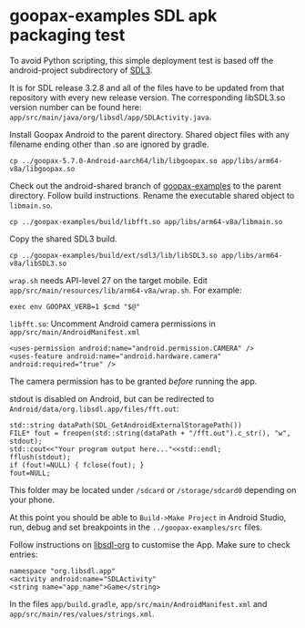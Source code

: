 # goopax-examples SDL apk packaging test

To avoid Python scripting, this simple deployment test is based off the android-project subdirectory of [SDL3](https://github.com/libsdl-org/SDL).

It is for SDL release 3.2.8 and all of the files have to be updated from that repository with every new release version. The corresponding libSDL3.so version number can be found here: `app/src/main/java/org/libsdl/app/SDLActivity.java`.

Install Goopax Android to the parent directory.
Shared object files with any filename ending other than .so are ignored by gradle.
```console
cp ../goopax-5.7.0-Android-aarch64/lib/libgoopax.so app/libs/arm64-v8a/libgoopax.so
```

Check out the android-shared branch of [goopax-examples](https://github.com/specpose/goopax-examples) to the parent directory.
Follow build instructions.
Rename the executable shared object to `libmain.so`.
```console
cp ../goopax-examples/build/libfft.so app/libs/arm64-v8a/libmain.so
```
Copy the shared SDL3 build.
```console
cp ../goopax-examples/build/ext/sdl3/lib/libSDL3.so app/libs/arm64-v8a/libSDL3.so
```

`wrap.sh` needs API-level 27 on the target mobile. Edit `app/src/main/resources/lib/arm64-v8a/wrap.sh`.
For example:
```
exec env GOOPAX_VERB=1 $cmd "$@"
```

`libfft.so`: Uncomment Android camera permissions in `app/src/main/AndroidManifest.xml`
```
<uses-permission android:name="android.permission.CAMERA" />
<uses-feature android:name="android.hardware.camera" android:required="true" />
```
The camera permission has to be granted *before* running the app.

stdout is disabled on Android, but can be redirected to `Android/data/org.libsdl.app/files/fft.out`:
```
std::string dataPath(SDL_GetAndroidExternalStoragePath())
FILE* fout = freopen(std::string(dataPath + "/fft.out").c_str(), "w", stdout);
std::cout<<"Your program output here..."<<std::endl;
fflush(stdout);
if (fout!=NULL) { fclose(fout); }
fout=NULL;
```
This folder may be located under `/sdcard` or `/storage/sdcard0` depending on your phone.

At this point you should be able to `Build->Make Project` in Android Studio, run, debug and set breakpoints in the `../goopax-examples/src` files.

Follow instructions on [libsdl-org](https://github.com/libsdl-org/SDL/blob/release-3.2.8/docs/README-android.md) to customise the App. Make sure to check entries:
```
namespace "org.libsdl.app"
<activity android:name="SDLActivity"
<string name="app_name">Game</string>
```
In the files `app/build.gradle`, `app/src/main/AndroidManifest.xml` and `app/src/main/res/values/strings.xml`.
